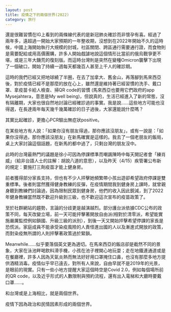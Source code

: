 ```yaml
---
layout: post
title: 疫情之下的兩個世界(2022)
category: 旅行
---
```



還是很難習慣在IG上看到的兩條線代表的是新冠肺炎確診而非懷孕有喜。經過了兩年多，遠超過一開始大家預期的一年整收期，沒想到在2022年開始不久的這時候，中國上海開始執行大規模的封城，社區關閉、跨區通行需要通行證，而食物則是需要配給或用高價團購，許多人開始戲謔地說這個情形比當前的俄烏戰爭更不堪，或是三年大饑荒的復刻版。而這時台灣則是突然在變種Omicron襲擊下出現了一個破口，開始了持續一週每天都幾百人甚至上千人的確診期。

這時的我們已經又把地球繞了半圈，在去了加拿大、舊金山，再落腳到馬來西亞後，對於疫情已經不是那麼的放在心上，雖然還是維持著已經習慣的洗手、戴口罩、拿疫苗卡給人檢查、掃QR code的習慣 (馬來西亞也要用它們政府的app Mysejahtera，意思是My well being)，但說真的，生活已經進入了新的常態，沒有隔離期，大家也很自然地討論已經確診過的事實。我是說……這些地方可能也沒得選，在長達兩年每天幾千幾萬確診的日子過後，大家還能說什麼嗎？ 

其實比起確診，更擔心PCR驗出無症狀positive。

在某些地方有人說：「如果你沒有朋友得過，那你應該沒朋友」，或有一說是：「如果你沒得過，那你應該沒朋友」在新馬確實是這樣的。我去了一個老朋友的飯局，桌上大家討論這個話題，在新馬的都中過了，只剩台灣的朋友沒中。

此時的台灣最熱門的議題是徐小可因為停課標準而嘲諷陳時中每天開記者會「練肖威」（給非台語人士的註解：胡說八道的意思），以及昨天（4/15）疾管署公布新的規定：要施打三劑疫苗才能上健身房。

前者獲得部分家長支持，但也有不少人抨擊她頻繁帶小孩出遊卻希望政府停課是雙重標準。後者則當然獲得健身教練的反彈，在疫情期間我到健身房上課時，就曾親身聽到教練們討論過，因為限制民眾到健身房，他們的收入因此銳減，到了2022年健身教練當然既不歡迎升級到三級，也不歡迎這次宣布的疫苗政策了。

至於社群網站的趨勢，言論的分歧更是越演越烈。部分護台派依據CDC公布的政策不同，每天改變立場，前一天可能抨擊著開放自由派(相對於清零派，希望能實施嚴厲監控例如鎖國、升級三級的派別），到後一天又開始抨擊希望停課的家長是恐慌派。家庭成員不能承受染疫風險的人責怪進出國的人以及漸進式開放的政策，而對染疫無所謂的人則抨擊著政策過於緊鎖。

Meanwhile……似乎要落個英文更為適切。在馬來西亞的飯店卻是截然不同的景象，大家在泳池畔喝飲料滑手機，小孩在池子裡開心地玩耍；走在地鐵連通道或是在餐廳裡，許多人因為天氣炎熱而無法好好用口罩掩住口鼻，也沒有那麼多地方提供酒精消毒。疫情似乎早已遠去，對所有人來說，自由早就不是2019年的光景，是眼前的現實。只有一些小地方提醒大家這個時空是Covid 2.0，例如每個場所前的QR code，以及近乎形式的人數限制與預約流程，還有出入電梯和大廳時要戴口罩……。

和台灣或是上海相比，就是兩個世界。

疫情下因為政治和民情因素形成的兩個世界。
